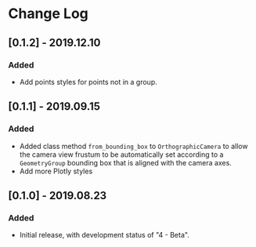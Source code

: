 # Change Log

## [0.1.2] - 2019.12.10

### Added

- Add points styles for points not in a group.

## [0.1.1] - 2019.09.15

### Added

- Added class method `from_bounding_box` to `OrthographicCamera` to allow the camera view frustum to be automatically set according to a `GeometryGroup` bounding box that is aligned with the camera axes.
- Add more Plotly styles

## [0.1.0] - 2019.08.23

### Added

- Initial release, with development status of "4 - Beta".
